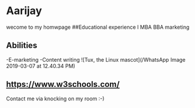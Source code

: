 # Aarijay
wecome to my homwpage
##Educational experience
I MBA
BBA marketing
## Abilities
-E-marketing
-Content writing
![Tux, the Linux mascot](/WhatsApp Image 2019-03-07 at 12.40.34 PM)

https://www.w3schools.com/
------------------------------
Contact me via knocking on my room :-)
